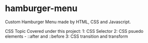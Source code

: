 # hamburger-menu
Custom Hamburger Menu made by HTML, CSS and Javascript.

CSS Topic Covered under this project:
1: CSS Selector
2: CSS psuedo elements - ::after and ::before
3: CSS transition and transform
